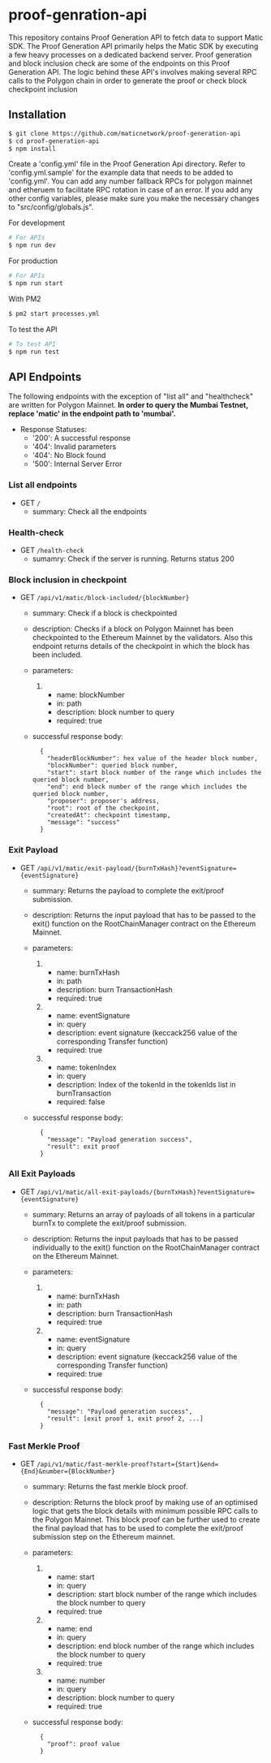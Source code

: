 # proof-genration-api

This repository contains Proof Generation API to fetch data to support Matic SDK. The Proof Generation API primarily helps the Matic SDK by executing a few heavy processes
on a dedicated backend server. Proof generation and block inclusion check are some of the endpoints on this Proof Generation API. The logic behind these API's involves making several RPC calls to the Polygon chain in order to generate the proof or check block checkpoint inclusion

## Installation

```bash
$ git clone https://github.com/maticnetwork/proof-generation-api
$ cd proof-generation-api
$ npm install

```

Create a 'config.yml' file in the Proof Generation Api directory. Refer to 'config.yml.sample' for the example data that needs to be added to 'config.yml'. You can add any number fallback RPCs for polygon mainnet and etheruem to facilitate RPC rotation in case of an error. If you add any other config variables, please make sure you make the necessary changes to "src/config/globals.js".


For development

```bash
# For APIs
$ npm run dev
```

For production

```bash
# For APIs
$ npm run start
```

With PM2

```bash
$ pm2 start processes.yml
```

To test the API

```bash
# To test API
$ npm run test
```

## API Endpoints

The following endpoints with the exception of "list all" and "healthcheck" are written for Polygon Mainnet. **In order to query the Mumbai Testnet, replace 'matic' in the endpoint path to 'mumbai'.**

  - Response Statuses:
    - '200': A successful response
    - '404': Invalid parameters
    - '404': No Block found
    - '500': Internal Server Error

### List all endpoints

* GET `/`
  - summary: Check all the endpoints

### Health-check

* GET `/health-check`
  - sumamry: Check if the server is running. Returns status 200

### Block inclusion in checkpoint

* GET `/api/v1/matic/block-included/{blockNumber}`  
  - summary: Check if a block is checkpointed

  - description: Checks if a block on Polygon Mainnet has been checkpointed to the Ethereum Mainnet by the validators. Also this endpoint returns details of the checkpoint in which the block has been included.

  - parameters:
    1. - name: blockNumber
       - in: path
       - description: block number to query
       - required: true

  - successful response body:
    ```
      {
        "headerBlockNumber": hex value of the header block number,
        "blockNumber": queried block number,
        "start": start block number of the range which includes the queried block number,
        "end": end block number of the range which includes the queried block number,
        "proposer": proposer's address,
        "root": root of the checkpoint,
        "createdAt": checkpoint timestamp,
        "message": "success"
      }
      ```


### Exit Payload

* GET `/api/v1/matic/exit-payload/{burnTxHash}?eventSignature={eventSignature}`   
  - summary: Returns the payload to complete the exit/proof submission.

  - description: Returns the input payload that has to be passed to the exit() function on the RootChainManager contract on the Ethereum Mainnet.

  - parameters:
    1. - name: burnTxHash
       - in: path
       - description: burn TransactionHash
       - required: true

    2. - name: eventSignature
       - in: query
       - description: event signature (keccack256 value of the corresponding Transfer function)
       - required: true

    3. - name: tokenIndex
       - in: query
       - description: Index of the tokenId in the tokenIds list in burnTransaction
       - required: false

  - successful response body:
    ```
      {
        "message": "Payload generation success",
        "result": exit proof
      }
    ```

### All Exit Payloads

* GET `/api/v1/matic/all-exit-payloads/{burnTxHash}?eventSignature={eventSignature}`   
  - summary: Returns an array of payloads of all tokens in a particular burnTx to complete the exit/proof submission.

  - description: Returns the input payloads that has to be passed individually to the exit() function on the RootChainManager contract on the Ethereum Mainnet.

  - parameters:
    1. - name: burnTxHash
       - in: path
       - description: burn TransactionHash
       - required: true

    2. - name: eventSignature
       - in: query
       - description: event signature (keccack256 value of the corresponding Transfer function)
       - required: true

  - successful response body:
    ```
      {
        "message": "Payload generation success",
        "result": [exit proof 1, exit proof 2, ...]
      }
    ```

### Fast Merkle Proof

* GET `/api/v1/matic/fast-merkle-proof?start={Start}&end={End}&number={BlockNumber}`
  - summary: Returns the fast merkle block proof.

  - description: Returns the block proof by making use of an optimised logic that gets the block details with minimum possible RPC calls to the Polygon Mainnet. This block proof can be further used to create the final payload that has to be used to complete the exit/proof submission step on the Ethereum mainnet.

  - parameters:
    1. - name: start
       - in: query
       - description: start block number of the range which includes the block number to query
       - required: true
    2. - name: end
       - in: query
       - description: end block number of the range which includes the block number to query
       - required: true
    3. - name: number
       - in: query
       - description: block number to query
       - required: true

  - successful response body:
    ```
      {
        "proof": proof value
      }
    ```
